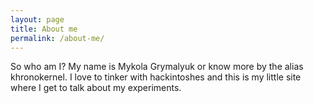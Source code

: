 ```yaml
---
layout: page
title: About me
permalink: /about-me/
---
```


So who am I? My name is Mykola Grymalyuk or know more by the alias khronokernel. I love to tinker with hackintoshes and this is my little site where I get to talk about my experiments.